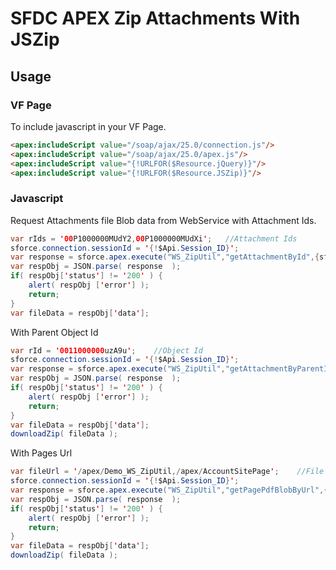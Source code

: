 # SFDC APEX Zip Attachments With JSZip

## Usage

### VF Page
To include javascript in your VF Page.

```html
<apex:includeScript value="/soap/ajax/25.0/connection.js"/>
<apex:includeScript value="/soap/ajax/25.0/apex.js"/>
<apex:includeScript value="{!URLFOR($Resource.jQuery)}"/>
<apex:includeScript value="{!URLFOR($Resource.JSZip)}"/>
```
### Javascript
Request Attachments file Blob data from WebService with Attachment Ids.

```java
var rIds = '00P1000000MUdY2,00P1000000MUdXi';	//Attachment Ids
sforce.connection.sessionId = '{!$Api.Session_ID}';
var response = sforce.apex.execute("WS_ZipUtil","getAttachmentById",{sfdcId:rIds});
var respObj = JSON.parse( response  );
if( respObj['status'] != '200' ) {
	alert( respObj ['error'] );
	return;
}
var fileData = respObj['data'];
```
With Parent Object Id

```java
var rId = '0011000000uzA9u';	//Object Id
sforce.connection.sessionId = '{!$Api.Session_ID}';
var response = sforce.apex.execute("WS_ZipUtil","getAttachmentByParentId",{sfdcId:rId});
var respObj = JSON.parse( response  );
if( respObj['status'] != '200' ) {
	alert( respObj ['error'] );
	return;
}
var fileData = respObj['data'];
downloadZip( fileData );
```

With Pages Url

```java
var fileUrl = '/apex/Demo_WS_ZipUtil,/apex/AccountSitePage';	//File url
sforce.connection.sessionId = '{!$Api.Session_ID}';
var response = sforce.apex.execute("WS_ZipUtil","getPagePdfBlobByUrl",{pageUrl:fileUrl});
var respObj = JSON.parse( response  );
if( respObj['status'] != '200' ) {
	alert( respObj ['error'] );
	return;
}
var fileData = respObj['data'];
downloadZip( fileData );
```
